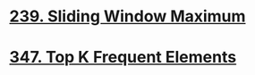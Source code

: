 # [239. Sliding Window Maximum](https://leetcode.com/problems/sliding-window-maximum/)











# [347. Top K Frequent Elements](https://leetcode.com/problems/top-k-frequent-elements/)

